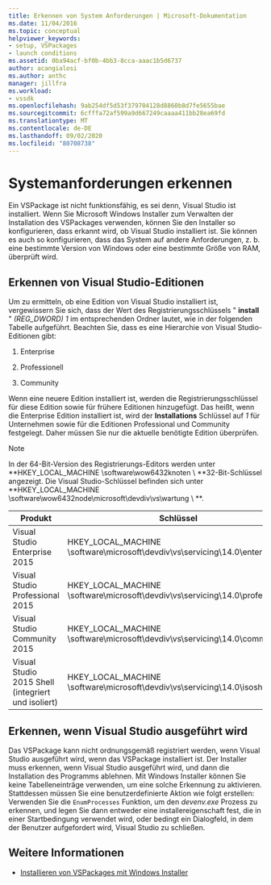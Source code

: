 ```yaml
---
title: Erkennen von System Anforderungen | Microsoft-Dokumentation
ms.date: 11/04/2016
ms.topic: conceptual
helpviewer_keywords:
- setup, VSPackages
- launch conditions
ms.assetid: 0ba94acf-bf0b-4bb3-8cca-aaac1b5d6737
author: acangialosi
ms.author: anthc
manager: jillfra
ms.workload:
- vssdk
ms.openlocfilehash: 9ab254df5d53f379704128d8860b8d7fe5655bae
ms.sourcegitcommit: 6cfffa72af599a9d667249caaaa411bb28ea69fd
ms.translationtype: MT
ms.contentlocale: de-DE
ms.lasthandoff: 09/02/2020
ms.locfileid: "80708738"
---
```

# <a name="detect-system-requirements"></a>Systemanforderungen erkennen
Ein VSPackage ist nicht funktionsfähig, es sei denn, Visual Studio ist installiert. Wenn Sie Microsoft Windows Installer zum Verwalten der Installation des VSPackages verwenden, können Sie den Installer so konfigurieren, dass erkannt wird, ob Visual Studio installiert ist. Sie können es auch so konfigurieren, dass das System auf andere Anforderungen, z. b. eine bestimmte Version von Windows oder eine bestimmte Größe von RAM, überprüft wird.

## <a name="detect-visual-studio-editions"></a>Erkennen von Visual Studio-Editionen
 Um zu ermitteln, ob eine Edition von Visual Studio installiert ist, vergewissern Sie sich, dass der Wert des Registrierungsschlüssels " **install** " *(REG_DWORD) 1* im entsprechenden Ordner lautet, wie in der folgenden Tabelle aufgeführt. Beachten Sie, dass es eine Hierarchie von Visual Studio-Editionen gibt:

1. Enterprise

2. Professionell

3. Community

Wenn eine neuere Edition installiert ist, werden die Registrierungsschlüssel für diese Edition sowie für frühere Editionen hinzugefügt. Das heißt, wenn die Enterprise Edition installiert ist, wird der **Installations** Schlüssel auf *1* für Unternehmen sowie für die Editionen Professional und Community festgelegt. Daher müssen Sie nur die aktuelle benötigte Edition überprüfen.

> [!NOTE]
> In der 64-Bit-Version des Registrierungs-Editors werden unter **HKEY_LOCAL_MACHINE \software\wow6432knoten \\ **32-Bit-Schlüssel angezeigt. Die Visual Studio-Schlüssel befinden sich unter **HKEY_LOCAL_MACHINE \software\wow6432node\microsoft\devdiv\vs\wartung \\ **.

|Produkt|Schlüssel|
|-------------|---------|
|Visual Studio Enterprise 2015|HKEY_LOCAL_MACHINE \software\microsoft\devdiv\vs\servicing\14.0\enter Prise|
|Visual Studio Professional 2015|HKEY_LOCAL_MACHINE \software\microsoft\devdiv\vs\servicing\14.0\professional|
|Visual Studio Community 2015|HKEY_LOCAL_MACHINE \software\microsoft\devdiv\vs\servicing\14.0\community|
|Visual Studio 2015 Shell (integriert und isoliert)|HKEY_LOCAL_MACHINE \software\microsoft\devdiv\vs\servicing\14.0\isoshell|

## <a name="detect-when-visual-studio-is-running"></a>Erkennen, wenn Visual Studio ausgeführt wird
 Das VSPackage kann nicht ordnungsgemäß registriert werden, wenn Visual Studio ausgeführt wird, wenn das VSPackage installiert ist. Der Installer muss erkennen, wenn Visual Studio ausgeführt wird, und dann die Installation des Programms ablehnen. Mit Windows Installer können Sie keine Tabelleneinträge verwenden, um eine solche Erkennung zu aktivieren. Stattdessen müssen Sie eine benutzerdefinierte Aktion wie folgt erstellen: Verwenden Sie die `EnumProcesses` Funktion, um den *devenv.exe* Prozess zu erkennen, und legen Sie dann entweder eine installereigenschaft fest, die in einer Startbedingung verwendet wird, oder bedingt ein Dialogfeld, in dem der Benutzer aufgefordert wird, Visual Studio zu schließen.

## <a name="see-also"></a>Weitere Informationen
- [Installieren von VSPackages mit Windows Installer](../../extensibility/internals/installing-vspackages-with-windows-installer.md)
